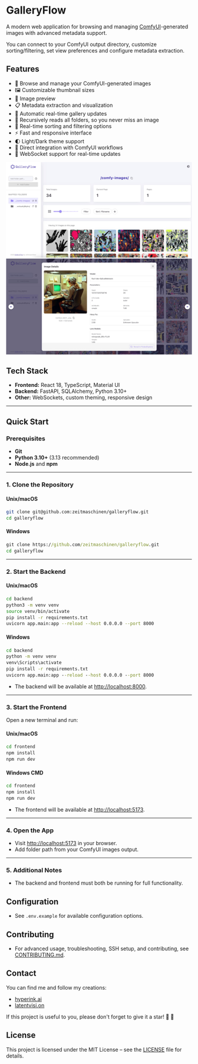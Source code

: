 # GalleryFlow

A modern web application for browsing and managing <a href="https://github.com/comfyanonymous/ComfyUI" target="_blank" rel="noopener noreferrer">ComfyUI</a>-generated images with advanced metadata support.

You can connect to your ComfyUI output directory, customize sorting/filtering, set view preferences and configure metadata extraction.

## Features

- 📁 Browse and manage your ComfyUI-generated images
- 🖼️ Customizable thumbnail sizes
- 🎨 Image preview
- 📋 Metadata extraction and visualization
- 🚀 Automatic real-time gallery updates
- 📂 Recursively reads all folders, so you never miss an image
- 🔄 Real-time sorting and filtering options
- ⚡ Fast and responsive interface
- 🌓 Light/Dark theme support
- 🔗 Direct integration with ComfyUI workflows
- 🔄 WebSocket support for real-time updates

![Gallery screenshot](frontend/docs/images/gallery.jpg)
![Metadata modal screenshot](frontend/docs/images/metadata.jpg)

## Tech Stack
- **Frontend:** React 18, TypeScript, Material UI
- **Backend:** FastAPI, SQLAlchemy, Python 3.10+
- **Other:** WebSockets, custom theming, responsive design

---

## Quick Start

### Prerequisites
- **Git**
- **Python 3.10+** (3.13 recommended)
- **Node.js** and **npm**

---

### 1. Clone the Repository

#### Unix/macOS
```bash
git clone git@github.com:zeitmaschinen/galleryflow.git
cd galleryflow
```

#### Windows
```cmd
git clone https://github.com/zeitmaschinen/galleryflow.git
cd galleryflow
```

---

### 2. Start the Backend

#### Unix/macOS
```bash
cd backend
python3 -m venv venv
source venv/bin/activate
pip install -r requirements.txt
uvicorn app.main:app --reload --host 0.0.0.0 --port 8000
```

#### Windows
```cmd
cd backend
python -m venv venv
venv\Scripts\activate
pip install -r requirements.txt
uvicorn app.main:app --reload --host 0.0.0.0 --port 8000
```

- The backend will be available at [http://localhost:8000](http://localhost:8000).

---

### 3. Start the Frontend

Open a new terminal and run:

#### Unix/macOS
```bash
cd frontend
npm install
npm run dev
```

#### Windows CMD
```cmd
cd frontend
npm install
npm run dev
```

- The frontend will be available at [http://localhost:5173](http://localhost:5173).

---

### 4. Open the App

- Visit [http://localhost:5173](http://localhost:5173) in your browser.
- Add folder path from your ComfyUI images output.

---

### 5. Additional Notes

- The backend and frontend must both be running for full functionality.

## Configuration
- See `.env.example` for available configuration options.

## Contributing
- For advanced usage, troubleshooting, SSH setup, and contributing, see [CONTRIBUTING.md](CONTRIBUTING.md).

## Contact
You can find me and follow my creations:
- [hyperink.ai](https://www.instagram.com/hyperink.ai)
- [latentvisi.on](https://www.instagram.com/latentvisi.on)

If this project is useful to you, please don't forget to give it a star! 🌟 🤗

## License
This project is licensed under the MIT License – see the [LICENSE](LICENSE) file for details.